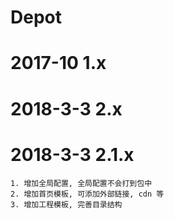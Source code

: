 # Depot


# 2017-10 1.x 

# 2018-3-3 2.x 

# 2018-3-3 2.1.x 

```
1. 增加全局配置, 全局配置不会打到包中
2. 增加首页模板, 可添加外部链接, cdn 等
3. 增加工程模板, 完善目录结构
```